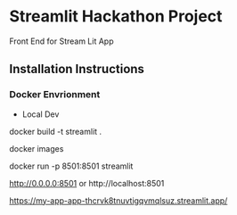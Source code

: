 # Streamlit Hackathon Project

Front End for Stream Lit App


## Installation Instructions
### Docker Envrionment

- Local Dev

docker build -t streamlit .

docker images

docker run -p 8501:8501 streamlit

http://0.0.0.0:8501 or http://localhost:8501



https://my-app-app-thcrvk8tnuvtigqvmqlsuz.streamlit.app/